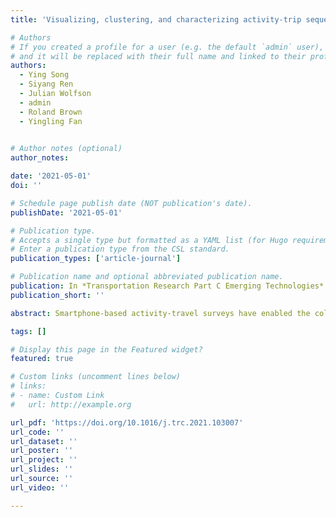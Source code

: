 ```yaml
---
title: 'Visualizing, clustering, and characterizing activity-trip sequences via weighted sequence alignment and functional data analysis'

# Authors
# If you created a profile for a user (e.g. the default `admin` user), write the username (folder name) here
# and it will be replaced with their full name and linked to their profile.
authors:
  - Ying Song
  - Siyang Ren
  - Julian Wolfson
  - admin
  - Roland Brown
  - Yingling Fan
  

# Author notes (optional)
author_notes:

date: '2021-05-01'
doi: ''

# Schedule page publish date (NOT publication's date).
publishDate: '2021-05-01'

# Publication type.
# Accepts a single type but formatted as a YAML list (for Hugo requirements).
# Enter a publication type from the CSL standard.
publication_types: ['article-journal']

# Publication name and optional abbreviated publication name.
publication: In *Transportation Research Part C Emerging Technologies*
publication_short: ''

abstract: Smartphone-based activity-travel surveys have enabled the collection of continuous, multi-day data on individuals’ trips and activities with high spatial and temporal resolution. However, the multi-dimensional nature of these data makes it challenging to compare activity-travel patterns and identify clusters of individuals with similar patterns and use them to study behaviors and forecast travel demands. To address this challenge, we adopt a discrete, step-based view on time and transform the episodic-based diary into a sequence of states observed at a sample interval. The resulting sequences can visually characterize variations in activity-travel patterns across days of a week and among different individuals. Motivated by techniques in genomics and data science, we apply sequence alignment methods to measure the pairwise similarity between these activity-trip sequences. To address its practical implementation in transportation studies, we define and compare four weighting schemas (1) the unit-cost distance, which assigns equal weights to all substitution operations between states; (2) the fixed-flexible weighted distance based on the time geography framework, where costs differ for substitutions involving fixed and flexible activities; (3) the trip-activity weighted distance considering travel as a derived demand, where costs differ for substitutions between trips and activities; and (4) transition-based weighted distance, where costs are based on the global or time-varying activity and trip transition rates estimated from the data. Then, we calculate the pairwise distances between individuals’ sequences and use them as inputs to a hierarchical clustering algorithm to group individuals with similar sequences. We visualize the state distributions of the identified clusters to infer and compare behavior patterns, and use functional data regression methods to estimate the time-dependent probabilities of engaging in various activities and trips. To demonstrate our methods, we analyze a smartphone-based survey dataset collected in the Minneapolis-St. Paul metropolitan area. We also conduct sensitivity analysis on the selection of cost metrics and sample intervals to ensure the robustness of our methods and discuss their implications in practice. By identifying population subgroups with distinct daily activity-travel patterns and explaining how these patterns vary over one day and depend on user profiles, our weighted sequence alignment approach provides an intuitive and flexible method for extracting and characterizing individuals’ activity-travel behaviors for use in transportation planning.

tags: []

# Display this page in the Featured widget?
featured: true

# Custom links (uncomment lines below)
# links:
# - name: Custom Link
#   url: http://example.org

url_pdf: 'https://doi.org/10.1016/j.trc.2021.103007'
url_code: ''
url_dataset: ''
url_poster: ''
url_project: ''
url_slides: ''
url_source: ''
url_video: ''

---
```

